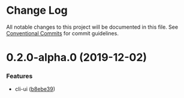 # Change Log

All notable changes to this project will be documented in this file.
See [Conventional Commits](https://conventionalcommits.org) for commit guidelines.

# 0.2.0-alpha.0 (2019-12-02)


### Features

* cli-ui ([b8ebe39](https://github.com/borealisgroup/borealis/tree/master/packages/@borealisgroup/cli-ui-addon-widgets/commit/b8ebe3987f2069939d1875398254e80da6cd273c))
